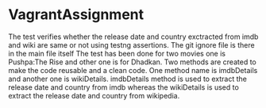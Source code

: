 # VagrantAssignment
The test verifies whether the release date  and country exctracted from imdb and wiki are same or not using testng assertions.
The git ignore file is there in the main file itself 
The test has been done for two movies one is Pushpa:The Rise and other one is for Dhadkan.
Two methods are created to make the code reusable and a clean code.
One method name is  imdbDetails and another one is wikiDetails.
imdbDetails method is used to extract the release date and country from imdb whereas the wikiDetails is used to extract the release date and country from wikipedia.

